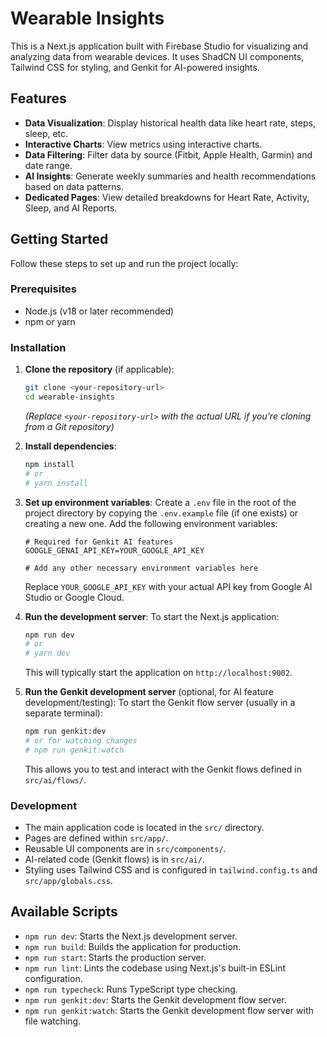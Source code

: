 # Wearable Insights

This is a Next.js application built with Firebase Studio for visualizing and analyzing data from wearable devices. It uses ShadCN UI components, Tailwind CSS for styling, and Genkit for AI-powered insights.

## Features

- **Data Visualization**: Display historical health data like heart rate, steps, sleep, etc.
- **Interactive Charts**: View metrics using interactive charts.
- **Data Filtering**: Filter data by source (Fitbit, Apple Health, Garmin) and date range.
- **AI Insights**: Generate weekly summaries and health recommendations based on data patterns.
- **Dedicated Pages**: View detailed breakdowns for Heart Rate, Activity, Sleep, and AI Reports.

## Getting Started

Follow these steps to set up and run the project locally:

### Prerequisites

- Node.js (v18 or later recommended)
- npm or yarn

### Installation

1.  **Clone the repository** (if applicable):
    ```bash
    git clone <your-repository-url>
    cd wearable-insights 
    ```
    *(Replace `<your-repository-url>` with the actual URL if you're cloning from a Git repository)*

2.  **Install dependencies**:
    ```bash
    npm install
    # or
    # yarn install
    ```

3.  **Set up environment variables**:
    Create a `.env` file in the root of the project directory by copying the `.env.example` file (if one exists) or creating a new one. Add the following environment variables:
    ```env
    # Required for Genkit AI features
    GOOGLE_GENAI_API_KEY=YOUR_GOOGLE_API_KEY 

    # Add any other necessary environment variables here
    ```
    Replace `YOUR_GOOGLE_API_KEY` with your actual API key from Google AI Studio or Google Cloud.

4.  **Run the development server**:
    To start the Next.js application:
    ```bash
    npm run dev
    # or
    # yarn dev
    ```
    This will typically start the application on `http://localhost:9002`.

5.  **Run the Genkit development server** (optional, for AI feature development/testing):
    To start the Genkit flow server (usually in a separate terminal):
    ```bash
    npm run genkit:dev
    # or for watching changes
    # npm run genkit:watch
    ```
    This allows you to test and interact with the Genkit flows defined in `src/ai/flows/`.

### Development

- The main application code is located in the `src/` directory.
- Pages are defined within `src/app/`.
- Reusable UI components are in `src/components/`.
- AI-related code (Genkit flows) is in `src/ai/`.
- Styling uses Tailwind CSS and is configured in `tailwind.config.ts` and `src/app/globals.css`.

## Available Scripts

- `npm run dev`: Starts the Next.js development server.
- `npm run build`: Builds the application for production.
- `npm run start`: Starts the production server.
- `npm run lint`: Lints the codebase using Next.js's built-in ESLint configuration.
- `npm run typecheck`: Runs TypeScript type checking.
- `npm run genkit:dev`: Starts the Genkit development flow server.
- `npm run genkit:watch`: Starts the Genkit development flow server with file watching.
